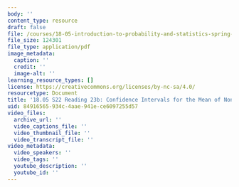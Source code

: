 ```yaml
---
body: ''
content_type: resource
draft: false
file: /courses/18-05-introduction-to-probability-and-statistics-spring-2022/mit18_05_s22_class23-prep-b.pdf
file_size: 124301
file_type: application/pdf
image_metadata:
  caption: ''
  credit: ''
  image-alt: ''
learning_resource_types: []
license: https://creativecommons.org/licenses/by-nc-sa/4.0/
resourcetype: Document
title: '18.05 S22 Reading 23b: Confidence Intervals for the Mean of Non-normal Data'
uid: 84916565-934c-4aae-941e-ce6097255d57
video_files:
  archive_url: ''
  video_captions_file: ''
  video_thumbnail_file: ''
  video_transcript_file: ''
video_metadata:
  video_speakers: ''
  video_tags: ''
  youtube_description: ''
  youtube_id: ''
---
```

